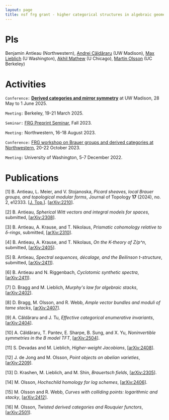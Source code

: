 ```yaml
---
layout: page
title: nsf frg grant - higher categorical structures in algebraic geometry
---
```


# PIs
Benjamin Antieau (Northwestern),
[Andrei Căldăraru](https://people.math.wisc.edu/~caldararu/) (UW Madison),
[Max Lieblich](http://max.lieblich.us/) (U Washington),
[Akhil Mathew](https://math.uchicago.edu/~amathew/) (U Chicago),
[Martin Olsson](https://sites.google.com/berkeley.edu/martin-olsson/) (UC Berkeley)



# Activities

`Conference:` [**Derived categories and mirror symmetry**](https://people.math.wisc.edu/~caldararu/frgconf/)
at UW Madison, 28 May to 1 June 2025.

`Meeting:` Berkeley, 19-21 March 2025.

`Seminar:` [FRG Preprint Seminar](../workshops/202304-preprint.html), Fall 2023.

`Meeting:` Northwestern, 16-18 August 2023.

`Conference:` [FRG workshop on Brauer groups and derived categories at
Northwestern](../workshops/202303-frg.html), 20-22 October
2023.

`Meeting:` University of Washington, 5-7 December 2022.



# Publications

[1] B. Antieau, L. Meier, and V. Stojanoska, _Picard sheaves, local Brauer groups, and topological
modular forms_, Journal of Topology **17** (2024), no. 2, e12333. \[[J. Top.](https://londmathsoc.onlinelibrary.wiley.com/doi/10.1112/topo.12333)\].
\[[arXiv:2210](https://arxiv.org/abs/2210.15743)\].


[2] B. Antieau, _Spherical Witt vectors and integral models for spaces_, submitted, \[[arXiv:2308](https://arxiv.org/abs/2308.07288)\].

[3] B. Antieau, A. Krause, and T. Nikolaus, _Prismatic cohomology relative to $\delta$-rings_, submitted,
    \[[arXiv:2310](https://arxiv.org/abs/2310.12770)\].

[4] B. Antieau, A. Krause, and T. Nikolaus, _On the K-theory of Z/p^n_,
    submitted, \[[arXiv:2405](https://arxiv.org/abs/2405.04329)\].


[5] B. Antieau, _Spectral sequences, décalage, and the Beilinson t-structure_,
    submitted,
    \[[arXiv:2411](https://arxiv.org/abs/2411.09115)\].

[6] B. Antieau and N. Riggenbach, _Cyclotomic synthetic spectra_,
    \[[arXiv:2411](https://arxiv.org/abs/2411.19929)\].

[7] D. Bragg and M. Lieblich, _Murphy's law for algebraic stacks_,
    \[[arXiv:2402](https://arxiv.org/abs/2402.00862)\].

[8] D. Bragg, M. Olsson, and R. Webb, _Ample vector bundles and moduli of tame stacks_,
    \[[arXiv:2407](https://arxiv.org/abs/2407.01743)\].

[9] A. Căldăraru and J. Tu, _Effective categorical enumerative invariants_, 
    \[[arXiv:2404](https://arxiv.org/abs/2404.01499)\].

[10] A. Căldăraru, T. Pantev, E. Sharpe, B. Sung, and X. Yu, _Noninvertible symmetries in the B
model TFT_, \[[arXiv:2504](https://arxiv.org/abs/2504.02023)\].

[11] S. Devadas and M. Lieblich, _Higher-weight Jacobians_,
    \[[arXiv:2408](https://arxiv.org/abs/2408.12576)\].

[12] J. de Jong and M. Olsson, _Point objects on abelian varieties_,
    \[[arXiv:2209](https://arxiv.org/abs/2209.05553)\].

[13] D. Krashen, M. Lieblich, and M. Shin, _Brauertsch fields_,
    \[[arXiv:2305](https://arxiv.org/abs/2305.06464)\].

[14] M. Olsson, _Hochschild homology for log schemes_,
    \[[arXiv:2406](https://arxiv.org/abs/2406.08629)\].

[15] M. Olsson and R. Webb, _Curves with colliding points: logarithmic and stacky_,
    \[[arXiv:2412](https://arxiv.org/abs/2412.03408)\].

[16] M. Olsson, _Twisted derived categories and Rouquier functors_,
    \[[arXiv:2501](https://arxiv.org/abs/2501.05599)\].
